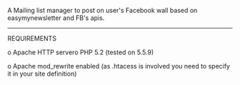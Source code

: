 A Mailing list manager to post on user's Facebook wall based on easymynewsletter and FB's apis.

--------------------------------------
REQUIREMENTS

o Apache HTTP servero PHP 5.2 (tested on 5.5.9)

o Apache mod_rewrite enabled  (as .htacess is involved you need to specify it in your site definition)
